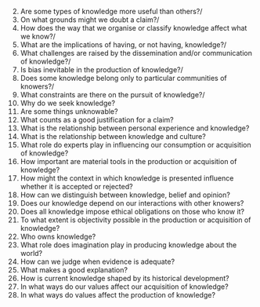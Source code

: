 
2. Are some types of knowledge more useful than others?/
4.  On what grounds might we doubt a claim?/
6.  How does the way that we organise or classify knowledge affect what we know?/
7.  What are the implications of having, or not having, knowledge?/
10.  What challenges are raised by the dissemination and/or communication of knowledge?/
12.  Is bias inevitable in the production of knowledge?/
14.  Does some knowledge belong only to particular communities of knowers?/
15.  What constraints are there on the pursuit of knowledge?/
17.  Why do we seek knowledge?
18.  Are some things unknowable?
19.  What counts as a good justification for a claim?
20.  What is the relationship between personal experience and knowledge?
21.  What is the relationship between knowledge and culture?
22.  What role do experts play in influencing our consumption or acquisition of knowledge?
23.  How important are material tools in the production or acquisition of knowledge?
24.  How might the context in which knowledge is presented influence whether it is accepted or rejected?
25.  How can we distinguish between knowledge, belief and opinion?
26.  Does our knowledge depend on our interactions with other knowers?
27.  Does all knowledge impose ethical obligations on those who know it?
28.  To what extent is objectivity possible in the production or acquisition of knowledge?
29.  Who owns knowledge?
30.  What role does imagination play in producing knowledge about the world?
31.  How can we judge when evidence is adequate?
32.  What makes a good explanation?
33.  How is current knowledge shaped by its historical development?
34.  In what ways do our values affect our acquisition of knowledge?
35.  In what ways do values affect the production of knowledge?